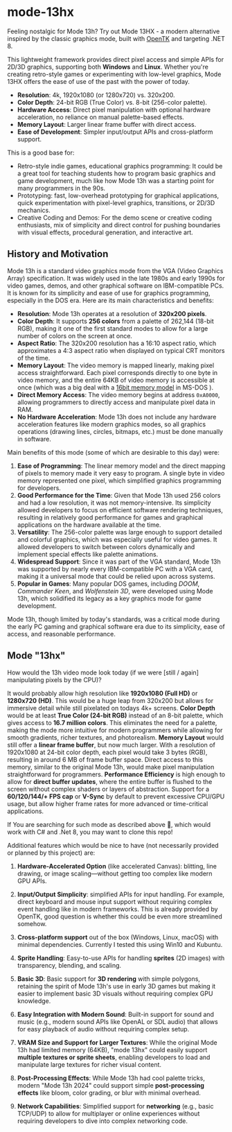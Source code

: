 # mode-13hx
Feeling nostalgic for Mode 13h? Try out Mode 13HX - a modern alternative inspired by the classic graphics mode, built with [OpenTK](https://opentk.net/index.html) and targeting .NET 8.

This lightweight framework provides direct pixel access and simple APIs for 2D/3D graphics, supporting both **Windows** and **Linux**. Whether you're creating retro-style games or experimenting with low-level graphics, Mode 13HX offers the ease of use of the past with the power of today.

- **Resolution**: 4k, 1920x1080 (or 1280x720) vs. 320x200.
- **Color Depth**: 24-bit RGB (True Color) vs. 8-bit (256-color palette).
- **Hardware Access**: Direct pixel manipulation with optional hardware acceleration, no reliance on manual palette-based effects.
- **Memory Layout**: Larger linear frame buffer with direct access.
- **Ease of Development**: Simpler input/output APIs and cross-platform support.

This is a good base for:

- Retro-style indie games, educational graphics programming: It could be a great tool for teaching students how to program basic graphics and game development, much like how Mode 13h was a starting point for many programmers in the 90s.
- Prototyping: fast, low-overhead prototyping for graphical applications, quick experimentation with pixel-level graphics, transitions, or 2D/3D mechanics.
- Creative Coding and Demos: For the demo scene or creative coding enthusiasts, mix of simplicity and direct control for pushing boundaries with visual effects, procedural generation, and interactive art.

## History and Motivation

Mode 13h is a standard video graphics mode from the VGA (Video Graphics Array) specification. It was widely used in the late 1980s and early 1990s for video games, demos, and other graphical software on IBM-compatible PCs. It is known for its simplicity and ease of use for graphics programming, especially in the DOS era. Here are its main characteristics and benefits:

- **Resolution**: Mode 13h operates at a resolution of **320x200 pixels**.
- **Color Depth**: It supports **256 colors** from a palette of 262,144 (18-bit RGB), making it one of the first standard modes to allow for a large number of colors on the screen at once.
- **Aspect Ratio**: The 320x200 resolution has a 16:10 aspect ratio, which approximates a 4:3 aspect ratio when displayed on typical CRT monitors of the time.
- **Memory Layout**: The video memory is mapped linearly, making pixel access straightforward. Each pixel corresponds directly to one byte in video memory, and the entire 64KB of video memory is accessible at once (which was a big deal with a [16bit memory model](https://devblogs.microsoft.com/oldnewthing/20200728-00/?p=104012) in MS-DOS ).
- **Direct Memory Access**: The video memory begins at address `0xA0000`, allowing programmers to directly access and manipulate pixel data in RAM.
- **No Hardware Acceleration**: Mode 13h does not include any hardware acceleration features like modern graphics modes, so all graphics operations (drawing lines, circles, bitmaps, etc.) must be done manually in software.

Main benefits of this mode (some of which are desirable to this day) were:

1. **Ease of Programming**: The linear memory model and the direct mapping of pixels to memory made it very easy to program. A single byte in video memory represented one pixel, which simplified graphics programming for developers.
2. **Good Performance for the Time**: Given that Mode 13h used 256 colors and had a low resolution, it was not memory-intensive. Its simplicity allowed developers to focus on efficient software rendering techniques, resulting in relatively good performance for games and graphical applications on the hardware available at the time.
3. **Versatility**: The 256-color palette was large enough to support detailed and colorful graphics, which was especially useful for video games. It allowed developers to switch between colors dynamically and implement special effects like palette animations.
4. **Widespread Support**: Since it was part of the VGA standard, Mode 13h was supported by nearly every IBM-compatible PC with a VGA card, making it a universal mode that could be relied upon across systems.
5. **Popular in Games**: Many popular DOS games, including *DOOM*, *Commander Keen*, and *Wolfenstein 3D*, were developed using Mode 13h, which solidified its legacy as a key graphics mode for game development.

Mode 13h, though limited by today's standards, was a critical mode during the early PC gaming and graphical software era due to its simplicity, ease of access, and reasonable performance.

## Mode "13hx"

How would the 13h video mode look today (if we were [still / again] manipulating pixels by the CPU)?

It would probably allow high resolution like **1920x1080 (Full HD)** or **1280x720 (HD)**. This would be a huge leap from 320x200 but allows for immersive detail while still pixelated on todays 4k+ screens.
**Color Depth** would be at least **True Color (24-bit RGB)** instead of an 8-bit palette, which gives access to **16.7 million colors**. This eliminates the need for a palette, making the mode more intuitive for modern programmers while allowing for smooth gradients, richer textures, and photorealism.
**Memory Layout** would still offer a **linear frame buffer**, but now much larger. With a resolution of 1920x1080 at 24-bit color depth, each pixel would take 3 bytes (RGB), resulting in around 6 MB of frame buffer space. Direct access to this memory, similar to the original Mode 13h, would make pixel manipulation straightforward for programmers. **Performance Efficiency** is high enough to allow for **direct buffer updates**, where the entire buffer is flushed to the screen without complex shaders or layers of abstraction. Support for a **60/120/144/+ FPS cap** or **V-Sync** by default to prevent excessive CPU/GPU usage, but allow higher frame rates for more advanced or time-critical applications.

If You are searching for such mode as described above :arrow_up_small:, which would work with C# and .Net 8, you may want to clone this repo!

Additional features which would be nice to have (not necessarily provided or planned by this project) are:

1. **Hardware-Accelerated Option** (like accelerated Canvas): blitting, line drawing, or image scaling—without getting too complex like modern GPU APIs.

2. **Input/Output Simplicity**: simplified APIs for input handling. For example, direct keyboard and mouse input support without requiring complex event handling like in modern frameworks. This is already provided by OpenTK, good question is whether this could be even more streamlined somehow.

3. **Cross-platform support** out of the box (Windows, Linux, macOS) with minimal dependencies. Currently I tested this using Win10 and Kubuntu.

4. **Sprite Handling**: Easy-to-use APIs for handling **sprites** (2D images) with transparency, blending, and scaling.

5. **Basic 3D**: Basic support for **3D rendering** with simple polygons, retaining the spirit of Mode 13h's use in early 3D games but making it easier to implement basic 3D visuals without requiring complex GPU knowledge.

6. **Easy Integration with Modern Sound**: Built-in support for sound and music (e.g., modern sound APIs like OpenAL or SDL audio) that allows for easy playback of audio without requiring complex setup.

7. **VRAM Size and Support for Larger Textures**: While the original Mode 13h had limited memory (64KB), "mode 13hx" could easily support **multiple textures or sprite sheets**, enabling developers to load and manipulate large textures for richer visual content.

8. **Post-Processing Effects**: While Mode 13h had cool palette tricks, modern "Mode 13h 2024" could support simple **post-processing effects** like bloom, color grading, or blur with minimal overhead.

9. **Network Capabilities**: Simplified support for **networking** (e.g., basic TCP/UDP) to allow for multiplayer or online experiences without requiring developers to dive into complex networking code.

   

   
